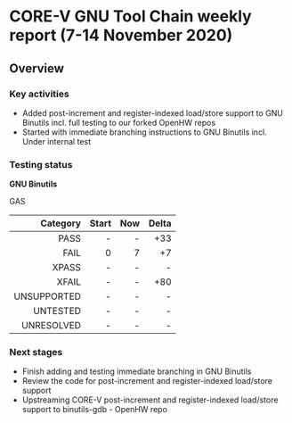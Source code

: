 # CORE-V GNU Tool Chain weekly report (7-14 November 2020)

## Overview

### Key activities

* Added post-increment and register-indexed load/store support to GNU Binutils incl. full testing to our forked OpenHW repos
* Started with immediate branching instructions to GNU Binutils incl. Under internal test

### Testing status

**GNU Binutils**

GAS

| Category    | Start      | Now   		  | Delta      |
| -----------:| ---------: | ---------:   | ---------: |
| PASS        | -          | -            | +33        |
| FAIL        | 0          | 7            | +7         |
| XPASS       | -          | -            | -          |
| XFAIL       | -          | -            | +80        |
| UNSUPPORTED | -          | -            | -          |
| UNTESTED    | -          | -            | -          |
| UNRESOLVED  | -          | -            | -          |

### Next stages

* Finish adding and testing immediate branching in GNU Binutils
* Review the code for post-increment and register-indexed load/store support
* Upstreaming CORE-V post-increment and register-indexed load/store support to binutils-gdb - OpenHW repo